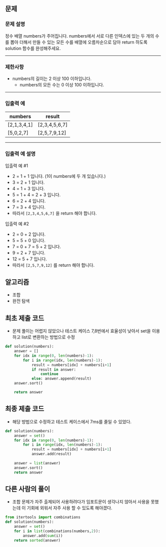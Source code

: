 ## 문제

### **문제 설명**

정수 배열 numbers가 주어집니다. numbers에서 서로 다른 인덱스에 있는 두 개의 수를 뽑아 더해서 만들 수 있는 모든 수를 배열에 오름차순으로 담아 return 하도록 solution 함수를 완성해주세요.

---

### 제한사항

- numbers의 길이는 2 이상 100 이하입니다.
    - numbers의 모든 수는 0 이상 100 이하입니다.

---

### 입출력 예

| numbers | result |
| --- | --- |
| [2,1,3,4,1] | [2,3,4,5,6,7] |
| [5,0,2,7] | [2,5,7,9,12] |

---

### 입출력 예 설명

입출력 예 #1

- 2 = 1 + 1 입니다. (1이 numbers에 두 개 있습니다.)
- 3 = 2 + 1 입니다.
- 4 = 1 + 3 입니다.
- 5 = 1 + 4 = 2 + 3 입니다.
- 6 = 2 + 4 입니다.
- 7 = 3 + 4 입니다.
- 따라서 `[2,3,4,5,6,7]` 을 return 해야 합니다.

입출력 예 #2

- 2 = 0 + 2 입니다.
- 5 = 5 + 0 입니다.
- 7 = 0 + 7 = 5 + 2 입니다.
- 9 = 2 + 7 입니다.
- 12 = 5 + 7 입니다.
- 따라서 `[2,5,7,9,12]` 를 return 해야 합니다.

## 알고리즘

- 조합
- 완전 탐색

## 최초 제출 코드

- 문제 풀이는 어렵지 않았으나 테스트 케이스 7,8번에서 효율성이 낮아서 set을 이용하고 list로 변환하는 방법으로 수정

```python
def solution(numbers):
    answer = []
    for idx in range(0, len(numbers)-1):
        for i in range(idx, len(numbers)-1):
            result = numbers[idx] + numbers[i+1]
            if result in answer:
                continue
            else: answer.append(result)
    answer.sort()

    return answer
```

## 최종 제출 코드

- 해당 방법으로 수정하고 테스트 케이스에서 7ms를 줄일 수 있었다.

```python
def solution(numbers):
    answer = set()
    for idx in range(0, len(numbers)-1):
        for i in range(idx, len(numbers)-1):
            result = numbers[idx] + numbers[i+1]
            answer.add(result)
            
    answer = list(answer)
    answer.sort()
    return answer
```

## 다른 사람의 풀이

- 조합 문제가 자주 출제되어 사용하려다가 임포트문이 생각나지 않아서 사용을 못했는데 이 기회에 외워서 자주 사용 할 수 있도록 해야겠다.

```python
from itertools import combinations
def solution(numbers):
    answer = set()
    for i in list(combinations(numbers,2)):
        answer.add(sum(i))
    return sorted(answer)
```